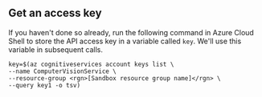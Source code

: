 ## Get an access key

If you haven't done so already, run the following command in Azure Cloud Shell to store the API access key in a variable called `key`. We'll use this variable in subsequent calls.

```azurecli
key=$(az cognitiveservices account keys list \
--name ComputerVisionService \
--resource-group <rgn>[Sandbox resource group name]</rgn> \
--query key1 -o tsv)
```
